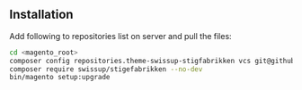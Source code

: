 ## Installation

Add following to repositories list on server and pull the files:

```bash
cd <magento_root>
composer config repositories.theme-swissup-stigfabrikken vcs git@github.com:swissup/stigefabrikken.git
composer require swissup/stigefabrikken --no-dev
bin/magento setup:upgrade
```
